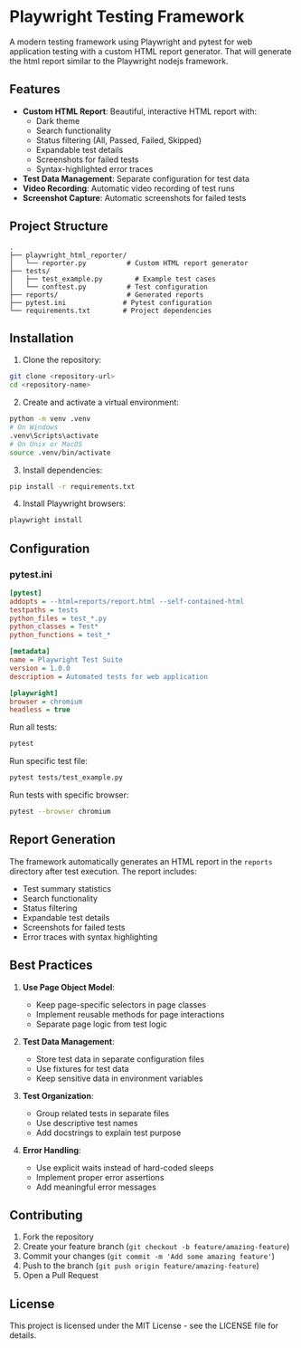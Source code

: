 # Playwright Testing Framework

A modern testing framework using Playwright and pytest for web application testing with a custom HTML report generator. That will generate the html report similar to the Playwright nodejs framework.

## Features

- **Custom HTML Report**: Beautiful, interactive HTML report with:
  - Dark theme
  - Search functionality
  - Status filtering (All, Passed, Failed, Skipped)
  - Expandable test details
  - Screenshots for failed tests
  - Syntax-highlighted error traces
- **Test Data Management**: Separate configuration for test data
- **Video Recording**: Automatic video recording of test runs
- **Screenshot Capture**: Automatic screenshots for failed tests

## Project Structure

```
.
├── playwright_html_reporter/
│   └── reporter.py          # Custom HTML report generator
├── tests/
│   ├── test_example.py        # Example test cases
│   └── conftest.py          # Test configuration
├── reports/                 # Generated reports
├── pytest.ini              # Pytest configuration
└── requirements.txt        # Project dependencies
```

## Installation

1. Clone the repository:
```bash
git clone <repository-url>
cd <repository-name>
```

2. Create and activate a virtual environment:
```bash
python -m venv .venv
# On Windows
.venv\Scripts\activate
# On Unix or MacOS
source .venv/bin/activate
```

3. Install dependencies:
```bash
pip install -r requirements.txt
```

4. Install Playwright browsers:
```bash
playwright install
```

## Configuration

### pytest.ini
```ini
[pytest]
addopts = --html=reports/report.html --self-contained-html
testpaths = tests
python_files = test_*.py
python_classes = Test*
python_functions = test_*

[metadata]
name = Playwright Test Suite
version = 1.0.0
description = Automated tests for web application

[playwright]
browser = chromium
headless = true
```

Run all tests:
```bash
pytest
```

Run specific test file:
```bash
pytest tests/test_example.py
```

Run tests with specific browser:
```bash
pytest --browser chromium
```

## Report Generation

The framework automatically generates an HTML report in the `reports` directory after test execution. The report includes:

- Test summary statistics
- Search functionality
- Status filtering
- Expandable test details
- Screenshots for failed tests
- Error traces with syntax highlighting

## Best Practices

1. **Use Page Object Model**:
   - Keep page-specific selectors in page classes
   - Implement reusable methods for page interactions
   - Separate page logic from test logic

2. **Test Data Management**:
   - Store test data in separate configuration files
   - Use fixtures for test data
   - Keep sensitive data in environment variables

3. **Test Organization**:
   - Group related tests in separate files
   - Use descriptive test names
   - Add docstrings to explain test purpose

4. **Error Handling**:
   - Use explicit waits instead of hard-coded sleeps
   - Implement proper error assertions
   - Add meaningful error messages

## Contributing

1. Fork the repository
2. Create your feature branch (`git checkout -b feature/amazing-feature`)
3. Commit your changes (`git commit -m 'Add some amazing feature'`)
4. Push to the branch (`git push origin feature/amazing-feature`)
5. Open a Pull Request

## License

This project is licensed under the MIT License - see the LICENSE file for details. 